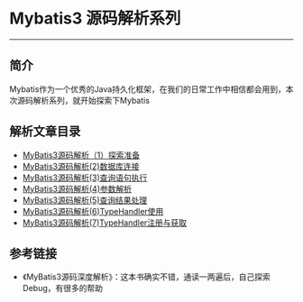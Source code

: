 # Mybatis3 源码解析系列
***

## 简介
Mybatis作为一个优秀的Java持久化框架，在我们的日常工作中相信都会用到，本次源码解析系列，就开始探索下Mybatis

## 解析文章目录
- [MyBatis3源码解析（1）探索准备](https://juejin.cn/post/7058354949209456653)
- [MyBatis3源码解析(2)数据库连接](https://juejin.cn/post/7061031527001358349)
- [MyBatis3源码解析(3)查询语句执行](https://juejin.cn/post/7061427063793647647/)
- [MyBatis3源码解析(4)参数解析](https://juejin.cn/post/7061763240501444615)
- [MyBatis3源码解析(5)查询结果处理](https://juejin.cn/post/7062333998348894244/)
- [MyBatis3源码解析(6)TypeHandler使用](https://juejin.cn/post/7062858058535272478/)
- [MyBatis3源码解析(7)TypeHandler注册与获取](https://juejin.cn/post/7063234640848519175/)

## 参考链接
- 《MyBatis3源码深度解析》：这本书确实不错，通读一两遍后，自己探索Debug，有很多的帮助